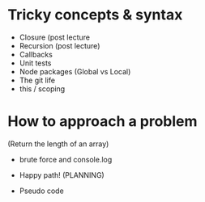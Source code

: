 # Tricky concepts & syntax

- Closure (post lecture
- Recursion (post lecture)
- Callbacks
- Unit tests
- Node packages (Global vs Local)
- The git life
- this / scoping

# How to approach a problem

(Return the length of an array)

- brute force and console.log

- Happy path! (PLANNING)

- Pseudo code
